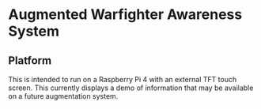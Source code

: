 # Augmented Warfighter Awareness System

## Platform
This is intended to run on a Raspberry Pi 4 with an external TFT touch screen.
This currently displays a demo of information that may be available on a future augmentation system.
